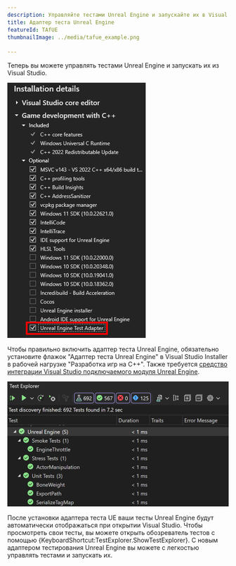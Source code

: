 ```yaml
---
description: Управляйте тестами Unreal Engine и запускайте их в Visual Studio
title: Адаптер теста Unreal Engine
featureId: TAfUE
thumbnailImage: ../media/tafue_example.png

---
```


Теперь вы можете управлять тестами Unreal Engine и запускать их из Visual Studio. 

![Компонент адаптера теста UE](../media/tafue_component.png "Компонент адаптера теста UE")

Чтобы правильно включить адаптер теста Unreal Engine, обязательно установите флажок "Адаптер теста Unreal Engine" в Visual Studio Installer в рабочей нагрузке "Разработка игр на C++". Также требуется [средство интеграции Visual Studio подключаемого модуля Unreal Engine](https://learn.microsoft.com/visualstudio/gamedev/unreal/get-started/vs-tools-unreal-install).

![Пример адаптера теста UE](../media/tafue_example.png "Пример Build Insights")

После установки адаптера теста UE ваши тесты Unreal Engine будут автоматически отображаться при открытии Visual Studio. Чтобы просмотреть свои тесты, вы можете открыть обозреватель тестов с помощью {KeyboardShortcut:TestExplorer.ShowTestExplorer}. С новым адаптером тестирования Unreal Engine вы можете с легкостью управлять тестами и запускать их.

